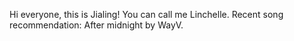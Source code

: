 Hi everyone, this is Jialing! You can call me Linchelle.
Recent song recommendation: After midnight by WayV.
